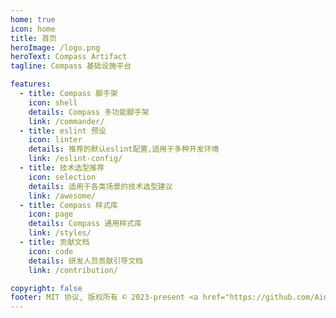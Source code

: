 ```yaml
---
home: true
icon: home
title: 首页
heroImage: /logo.png
heroText: Compass Artifact
tagline: Compass 基础设施平台

features:
  - title: Compass 脚手架
    icon: shell
    details: Compass 多功能脚手架
    link: /commander/
  - title: eslint 预设
    icon: linter
    details: 推荐的默认eslint配置,适用于多种开发环境
    link: /eslint-config/
  - title: 技术选型推荐
    icon: selection
    details: 适用于各类场景的技术选型建议
    link: /awesome/
  - title: Compass 样式库
    icon: page
    details: Compass 通用样式库
    link: /styles/
  - title: 贡献文档
    icon: code
    details: 研发人员贡献引导文档
    link: /contribution/

copyright: false
footer: MIT 协议, 版权所有 © 2023-present <a href="https://github.com/Aiden-FE" target="_blank">Aiden</a>
---
```

